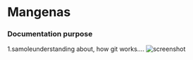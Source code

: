 # Mangenas
### Documentation purpose
1.samoleunderstanding about, how git works....
![screenshot](https://raw.githubusercontent.com/lakshminarayanamangena1997/mangenas/master/screenshot/vk4.png)
